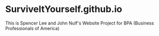 # SurviveItYourself.github.io
This is Spencer Lee and John Nulf's Website Project for BPA
(Business Professionals of America)
